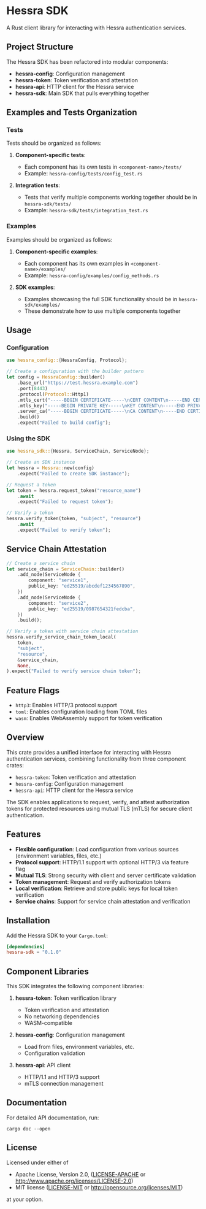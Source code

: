 # Hessra SDK

A Rust client library for interacting with Hessra authentication services.

## Project Structure

The Hessra SDK has been refactored into modular components:

- **hessra-config**: Configuration management
- **hessra-token**: Token verification and attestation
- **hessra-api**: HTTP client for the Hessra service
- **hessra-sdk**: Main SDK that pulls everything together

## Examples and Tests Organization

### Tests

Tests should be organized as follows:

1. **Component-specific tests**:

   - Each component has its own tests in `<component-name>/tests/`
   - Example: `hessra-config/tests/config_test.rs`

2. **Integration tests**:
   - Tests that verify multiple components working together should be in `hessra-sdk/tests/`
   - Example: `hessra-sdk/tests/integration_test.rs`

### Examples

Examples should be organized as follows:

1. **Component-specific examples**:

   - Each component has its own examples in `<component-name>/examples/`
   - Example: `hessra-config/examples/config_methods.rs`

2. **SDK examples**:
   - Examples showcasing the full SDK functionality should be in `hessra-sdk/examples/`
   - These demonstrate how to use multiple components together

## Usage

### Configuration

```rust
use hessra_config::{HessraConfig, Protocol};

// Create a configuration with the builder pattern
let config = HessraConfig::builder()
    .base_url("https://test.hessra.example.com")
    .port(8443)
    .protocol(Protocol::Http1)
    .mtls_cert("-----BEGIN CERTIFICATE-----\nCERT CONTENT\n-----END CERTIFICATE-----")
    .mtls_key("-----BEGIN PRIVATE KEY-----\nKEY CONTENT\n-----END PRIVATE KEY-----")
    .server_ca("-----BEGIN CERTIFICATE-----\nCA CONTENT\n-----END CERTIFICATE-----")
    .build()
    .expect("Failed to build config");
```

### Using the SDK

```rust
use hessra_sdk::{Hessra, ServiceChain, ServiceNode};

// Create an SDK instance
let hessra = Hessra::new(config)
    .expect("Failed to create SDK instance");

// Request a token
let token = hessra.request_token("resource_name")
    .await
    .expect("Failed to request token");

// Verify a token
hessra.verify_token(token, "subject", "resource")
    .await
    .expect("Failed to verify token");
```

## Service Chain Attestation

```rust
// Create a service chain
let service_chain = ServiceChain::builder()
    .add_node(ServiceNode {
        component: "service1",
        public_key: "ed25519/abcdef1234567890",
    })
    .add_node(ServiceNode {
        component: "service2",
        public_key: "ed25519/0987654321fedcba",
    })
    .build();

// Verify a token with service chain attestation
hessra.verify_service_chain_token_local(
    token,
    "subject",
    "resource",
    &service_chain,
    None,
).expect("Failed to verify service chain token");
```

## Feature Flags

- `http3`: Enables HTTP/3 protocol support
- `toml`: Enables configuration loading from TOML files
- `wasm`: Enables WebAssembly support for token verification

## Overview

This crate provides a unified interface for interacting with Hessra authentication services, combining functionality from three component crates:

- `hessra-token`: Token verification and attestation
- `hessra-config`: Configuration management
- `hessra-api`: HTTP client for the Hessra service

The SDK enables applications to request, verify, and attest authorization tokens for protected resources using mutual TLS (mTLS) for secure client authentication.

## Features

- **Flexible configuration**: Load configuration from various sources (environment variables, files, etc.)
- **Protocol support**: HTTP/1.1 support with optional HTTP/3 via feature flag
- **Mutual TLS**: Strong security with client and server certificate validation
- **Token management**: Request and verify authorization tokens
- **Local verification**: Retrieve and store public keys for local token verification
- **Service chains**: Support for service chain attestation and verification

## Installation

Add the Hessra SDK to your `Cargo.toml`:

```toml
[dependencies]
hessra-sdk = "0.1.0"
```

## Component Libraries

This SDK integrates the following component libraries:

1. **hessra-token**: Token verification library

   - Token verification and attestation
   - No networking dependencies
   - WASM-compatible

2. **hessra-config**: Configuration management

   - Load from files, environment variables, etc.
   - Configuration validation

3. **hessra-api**: API client
   - HTTP/1.1 and HTTP/3 support
   - mTLS connection management

## Documentation

For detailed API documentation, run:

```
cargo doc --open
```

## License

Licensed under either of

- Apache License, Version 2.0, ([LICENSE-APACHE](LICENSE-APACHE) or http://www.apache.org/licenses/LICENSE-2.0)
- MIT license ([LICENSE-MIT](LICENSE-MIT) or http://opensource.org/licenses/MIT)

at your option.

